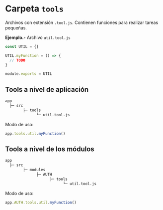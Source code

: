 # Carpeta `tools`

Archivos con extensión `.tool.js`. Contienen funciones para realizar tareas pequeñas.

**Ejemplo.-** Archivo `util.tool.js`

```js
const UTIL = {}

UTIL.myFunction = () => {
  // TODO
}

module.exports = UTIL
```

## Tools a nivel de aplicación

```txt
app
  ├─ src
        ├─ tools
              └─ util.tool.js
```

Modo de uso:
```js
app.tools.util.myFunction()
```

## Tools a nivel de los módulos

```txt
app
  ├─ src
        ├─ modules
              ├─ AUTH
                    ├─ tools
                          └─ util.tool.js
```

Modo de uso:
```js
app.AUTH.tools.util.myFunction()
```
